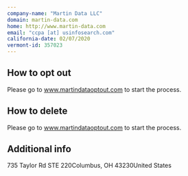 ```yaml
---
company-name: "Martin Data LLC"
domain: martin-data.com
home: http://www.martin-data.com
email: "ccpa [at] usinfosearch.com"
california-date: 02/07/2020
vermont-id: 357023
---
```

## How to opt out


Please go to www.martindataoptout.com to start the process.

## How to delete


Please go to www.martindataoptout.com to start the process.

## Additional info




735 Taylor Rd STE 220Columbus, OH 43230United States














